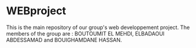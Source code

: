 # WEBproject
This is the main repository of our group's web developpement project. The members of the group are : BOUTOUMIT EL MEHDI, ELBADAOUI ABDESSAMAD and BOUIGHAMDANE HASSAN.
